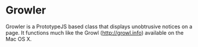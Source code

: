 Growler
=======

Growler is a PrototypeJS based class that displays unobtrusive notices on a page. It functions much like the Growl (http://growl.info) available on the Mac OS X.
